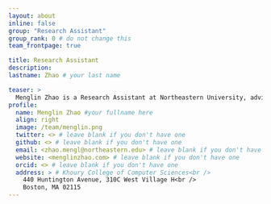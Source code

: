 ```yaml
---
layout: about
inline: false
group: "Research Assistant"
group_rank: 0 # do not change this
team_frontpage: true

title: Research Assistant
description:
lastname: Zhao # your last name 

teaser: >
  Menglin Zhao is a Research Assistant at Northeastern University, advised by Prof. Dakuo Wang.
profile:
  name: Menglin Zhao #your fullname here
  align: right
  image: /team/menglin.png
  twitter: <> # leave blank if you don't have one
  github: <> # leave blank if you don't have one
  email: <zhao.mengl@northeastern.edu> # leave blank if you don't have one
  website: <menglinzhao.com> # leave blank if you don't have one
  orcid: <> # leave blank if you don't have one
  address: > # Khoury College of Computer Sciences<br />
    440 Huntington Avenue, 310C West Village H<br />
    Boston, MA 02115
---
```

